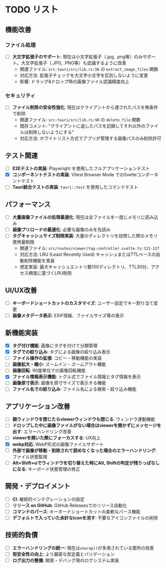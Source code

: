 # TODO リスト

## 機能改善

### ファイル処理
- [ ] **大文字拡張子のサポート**: 現在は小文字拡張子（.jpg, .png等）のみサポート。大文字拡張子（.JPG, .PNG等）も認識するように改善
  - 関連ファイル: `src-tauri/src/lib.rs:56` の `extract_image_files` 関数
  - 対応方法: 拡張子チェックを大文字小文字を区別しないように変更
  - 影響: ドラッグ&ドロップ時の画像ファイル認識精度向上

### セキュリティ
- [ ] **ファイル削除の安全性強化**: 現在はクライアントから渡されたパスを無条件で削除
  - 関連ファイル: `src-tauri/src/lib.rs:98` の `delete_file` 関数
  - 既存コメント: "クライアントに返したパスを記録してそれ以外のファイルは削除しないようにする"
  - 対応方法: ホワイトリスト方式でアプリが管理する画像パスのみ削除許可

## テスト関連
- [ ] **E2Eテストの実装**: Playwright を使用したフルアプリケーションテスト
- [x] **コンポーネントテストの実装**: Vitest Browser Mode でのSvelteコンポーネントテスト
- [ ] **Tauri統合テストの実装**: `tauri::test` を使用したコマンドテスト

## パフォーマンス
- [ ] **大量画像ファイルの処理最適化**: 現在は全ファイルを一度にメモリに読み込み
- [ ] **画像プリロードの最適化**: 必要な画像のみを先読み
- [ ] **タグキャッシュサイズ制限実装**: 大量のディレクトリを訪問した際のメモリ使用量制限
  - 関連ファイル: `src/routes/viewer/tag-controller.svelte.ts:121-127`
  - 対応方法: LRU (Least Recently Used) キャッシュまたはTTLベースの自動削除機能を実装
  - 想定実装: 最大キャッシュエントリ数100ディレクトリ、TTL30分、アクセス頻度に基づくLRU削除

## UI/UX改善
- [ ] **キーボードショートカットのカスタマイズ**: ユーザー設定でキー割り当て変更
- [ ] **画像メタデータ表示**: EXIF情報、ファイルサイズ等の表示

## 新機能実装
- [x] **タグ付け機能**: 画像にタグを付けて分類管理
- [x] **タグでの絞り込み**: タグによる画像の絞り込み表示
- [ ] **ファイル操作の拡張**: コピー・移動機能の実装
- [ ] **画像拡大・縮小**: ズームイン・ズームアウト機能
- [ ] **画像回転**: 90度単位での画像回転機能
- [x] **ファイル情報表示機能**: トグル式でファイル情報とタグ情報を表示
- [ ] **画像原寸表示**: 画像を原寸サイズで表示する機能
- [ ] **ファイル名での絞り込み**: ファイル名による検索・絞り込み機能

## アプリケーション改善
- [ ] **親ウィンドウを閉じたらviewerウィンドウも閉じる**: ウィンドウ連動機能
- [ ] **ドロップした中に画像ファイルがない場合はviewerを開かずにメッセージを出す**: エラーハンドリング改善
- [ ] **viewerを開いた際にフォーカスする**: UX向上
- [x] **webp対応**: WebP形式の画像ファイルサポート
- [ ] **外部で画像が移動・削除されて読めなくなった場合のエラーハンドリング**: ファイル状態監視
- [ ] **Alt+Shift+αでウィンドウを切り替えた時にAlt, Shiftの判定が残りっぱなしになる**: キーボード状態管理の修正

## 開発・デプロイメント
- [ ] **CI**: 継続的インテグレーションの設定
- [ ] **リリース on GitHub**: GitHub Releasesでのリリース自動化
- [ ] **コマンドのパース**: キーボードショートカットの柔軟なパース機能
- [ ] **デフォルトで入っていた余計なiconを消す**: 不要なアイコンファイルの削除

## 技術的負債
- [ ] **エラーハンドリングの統一**: 現在は`unwrap()`が多用されている箇所の改善
- [ ] **型安全性の向上**: より厳密な型定義とバリデーション
- [ ] **ログ出力の整備**: 開発・デバッグ用のログシステム実装
